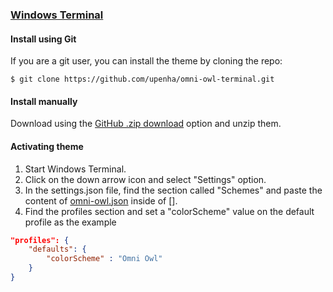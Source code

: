 ### [Windows Terminal](https://www.microsoft.com/pt-br/p/windows-terminal/9n0dx20hk701)

#### Install using Git

If you are a git user, you can install the theme by cloning the repo:

    $ git clone https://github.com/upenha/omni-owl-terminal.git

#### Install manually

Download using the [GitHub .zip download](https://github.com/upenha/omni-owl-terminal/archive/main.zip) option and unzip them.

#### Activating theme

1. Start Windows Terminal.
2. Click on the down arrow icon and select "Settings" option.
3. In the settings.json file, find the section called "Schemes" and paste the content of [omni-owl.json](./omni-owl.json) inside of [].
4. Find the profiles section and set a "colorScheme" value on the default profile as the example

```json
"profiles": {
    "defaults": {
        "colorScheme" : "Omni Owl"
    }
}
```
